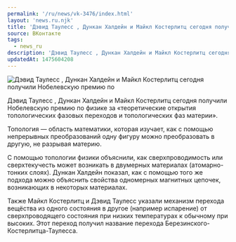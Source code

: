 ```yaml
---
permalink: '/ru/news/vk-3476/index.html'
layout: 'news.ru.njk'
title: 'Дэвид Таулесс , Дункан Халдейн и Майкл Костерлитц сегодня получили Нобелевскую премию по физике'
source: ВКонтакте
tags:
  - news_ru
description: 'Дэвид Таулесс , Дункан Халдейн и Майкл Костерлитц сегодня получили Нобелевскую премию по'
updatedAt: 1475604208
---
```

![Дэвид Таулесс , Дункан Халдейн и Майкл Костерлитц сегодня получили Нобелевскую премию по](https://sun9-23.userapi.com/impf/c638428/v638428501/2098/E4JqPSKkk6w.jpg?size=1200x850&quality=96&proxy=1&sign=a71afa266ddcdaad60400ff9338118da&c_uniq_tag=qB0nxn62ZsORMcM9JfdfGjjWV_hlSb0GqGeGm1ZqlCU&type=album)

Дэвид Таулесс , Дункан Халдейн и Майкл Костерлитц сегодня получили Нобелевскую премию по физике за «теоретические открытия топологических фазовых переходов и топологических фаз материи».

Топология — область математики, которая изучает, как с помощью непрерывных преобразований одну фигуру можно преобразовать в другую, не разрывая материю.

С помощью топологии физики объяснили, как сверхпроводимость или сверхтекучесть может возникать в двумерных материалах (атомарно-тонких слоях). Дункан Халдейн показал, как с помощью того же подхода можно объяснить свойства одномерных магнитных цепочек, возникающих в некоторых материалах.

Также Майкл Костерлитц и Дэвид Таулесс указали механизм перехода вещёства из одного состояния в другое (например испарение) от сверхпроводящего состояния при низких температурах к обычному при высоких. Этот переход получил название перехода Березинского-Костерлитца-Таулесса.
